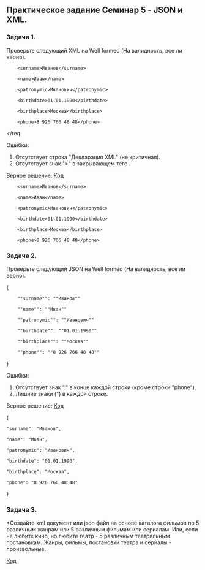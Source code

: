 ## Практическое задание Семинар 5 - JSON и XML.

### Задача 1. 
Проверьте следующий XML на Well formed (На валидность, все ли верно).

 <req>

        <surname>Иванов</surname>

        <name>Иван</name>

        <patronymic>Иванович</patronymic>

        <birthdate>01.01.1990</birthdate>

        <birthplace>Москва</birthplace>

        <phone>8 926 766 48 48</phone>

 </req

Ошибки:
1. Отсутствует строка "Декларация XML" (не критичная).
2. Отсутствует знак ">" в закрывающем теге </req>.

Верное решение:
[Код](HW_WEB/../primer1.xml)

 <?xml version="1.0" encoding="UTF-8"?>
 <req>

        <surname>Иванов</surname>

        <name>Иван</name>

        <patronymic>Иванович</patronymic>

        <birthdate>01.01.1990</birthdate>

        <birthplace>Москва</birthplace>

        <phone>8 926 766 48 48</phone>

 </req>

### Задача 2. 
Проверьте следующий JSON на Well formed (На валидность, все ли верно).

 {

        ""surname"": ""Иванов""

        ""name"": ""Иван""

        ""patronymic"": ""Иванович""

        ""birthdate"": ""01.01.1990""

        ""birthplace"": ""Москва""

        ""phone"": ""8 926 766 48 48""

 }

Ошибки:
1. Отсутствует знак "," в конце каждой строки (кроме строки "phone"). 
2. Лишние знаки (") в каждой строке.

Верное решение:
[Код](HW_WEB/../primer2.json)

 {

	"surname": "Иванов",

	"name": "Иван",

	"patronymic": "Иванович",

	"birthdate": "01.01.1990",

	"birthplace": "Москва",

	"phone": "8 926 766 48 48"

 }

### Задача 3. 
*Создайте xml документ или json файл на основе каталога фильмов по 5 различным жанрам или 5 различным фильмам или сериалам. Или, если не любите кино, но любите театр - 5 различным театральным постановкам. Жанры, фильмы, постановки театра и сериалы - произвольные.

[Код](HW_WEB/../primer3.xml)